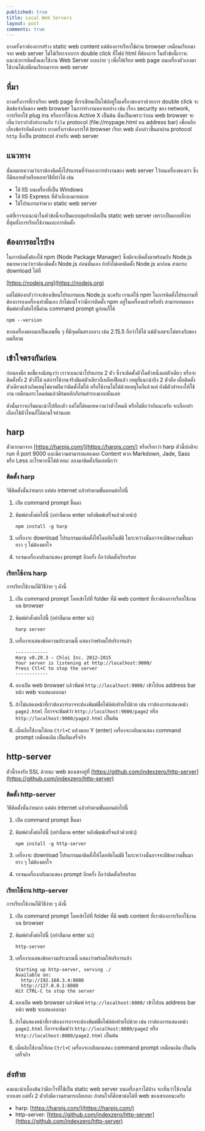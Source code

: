 ```yaml
---
published: true
title: Local Web Servers
layout: post
comments: true
---
```

บางครั้งเราต้องการสร้าง static web content แต่ต้องการเรียกใช้ผ่าน browser เหมือนเรียกมาจาก web server
ไม่ใช่เรียกจากการ double click ที่ไฟล์ html ที่ต้องการ
ในหัวข้อนี้เราจะแนะนำการติดตั้งและใช้งาน Web Server แบบง่าย ๆ เพื่อให้เรียก web page บนเครื่องตัวเองมาใช้งานได้เสมือนเรียกมาจาก web server

<!-- break -->

## ที่มา
บางครั้งการที่เราเรียก web page ที่เราเขียนเป็นไฟล์อยู่ในเครื่องของเราด้วยการ double click จะติดข้อจำกัดของ web browser ในการทำงานหลายอย่าง
เช่น เรื่อง security ของ network, การเรียกใช้ plug ins หรือการใช้งาน Active X เป็นต้น
นั่นเป็นเพราะว่าบน web browser จะเห็นว่าเรากำลังทำงานกับ `file` protocol (file://mypage.html บน address bar)
เพื่อหลีกเลี่ยงข้อจำกัดดังกล่าว บางครั้งเราต้องการให้ browser เรียก web ดังกล่าวขึ้นมาผ่าน protocol `http` ซึ่งเป็น protocol
สำหรับ web server

## แนวทาง
นั่นหมายความว่าเราต้องติดตั้งโปรแกรมที่จำลองการทำงานของ web server ไว้บนเครื่องของเรา ซึ่งก็มีหลายตัวหรือหลายวิธีที่ทำได้ เช่น

* ใช้ IIS บนเครื่องที่เป็น Windows
* ใช้ IIS Express ที่ตัวเล็กลงมาหน่อย
* ใช้โปรแกรมจำพวก static web server

แต่ที่เราจะแนะนำในหัวข้อนี้จะเป็นแบบสุดท้ายคือเป็น static web server เพราะเป็นแบบที่ง่ายที่สุดทั้งการเรียกใช้งานและการติดตั้ง

## ต้องการอะไรบ้าง
ในการติดตั้งต้องใช้ npm (Node Package Manager) ซึ่งมักจะติดตั้งมาพร้อมกับ Node.js หมายความว่าเราต้องติดตั้ง Node.js ก่อนนั่นเอง
ถ้ายังไม่เคยติดตั้ง Node.js มาก่อน สามารถ download ได้ที่

[https://nodejs.org](https://nodejs.org)

แต่ไม่ต้องกลัวว่าจะต้องเขียนโปรแกรมบน Node.js นะครับ เราแค่ใช้ npm ในการติดตั้งโปรแกรมที่ต้องการลงเครื่องเท่านั้นเอง
ถ้าไม่แน่ใจว่ามีการติดตั้ง npm อยู่ในเครื่องแล้วหรือยัง สามารถทดลองพิมพ์คำสั่งต่อไปนี้ผ่าน command prompt ดูก่อนก็ได้

```
npm --version
```

หากเครื่องตอบมาเป็นเลขสั้น ๆ ที่มีจุดคั่นตรงกลาง เช่น 2.15.5 ถือว่าใช้ได้ แม้ตัวเลขจะไม่ตรงกับของผมก็ตาม

## เข้าใจตรงกันก่อน
ก่อนลงมือ ขอชี้แจงนิสนุงว่า เราจะแนะนำโปรแกรม 2 ตัว ซึ่งจะติดตั้งตัวใดตัวหนึ่งแค่ตัวเดียว หรือจะติดตั้งทั้ง 2 ตัวก็ได้
แต่การใช้งานจริงมีแค่ตัวเดียวก็เหลือเฟือแล้ว
เหตุที่แนะนำถึง 2 ตัวคือ เผื่อติดตั้งตัวเดียวแล้วเกิดเหตุไม่คาดฝันว่าติดตั้งไม่ได้ หรือใช้งานไม่ได้ด้วยเหตุใดก็แล้วแต่
ยังมีตัวสำรองให้ใช้งาน เหมือนกระโดดล่มแล้วมีร่มหลักกับร่มสำรองแบบนั้นเลย

ดังนั้นเราจะเริ่มแนะนำไปทีละตัว แต่ไม่ได้หมายความว่าตัวไหนดี หรือไม่ดีกว่ากันนะครับ จะเลือกทำเลือกใช้ตัวไหนก็ได้ตามใจท่านเลย

## harp
ตัวแรกมาจาก [https://harpjs.com/](https://harpjs.com/) หรือเรียกว่า harp ตัวนี้ปกติจะ run ที่ port 9000
และมีความสามารถแสดงผล Content พวก Markdown, Jade, Sass หรือ Less อะไรพวกนี้ได้ด้วยนะ
ลองมาติดตั้งกันเลยดีกว่า

### ติดตั้ง harp
วิธีติดตั้งนั้นง่ายมาก แค่ต่อ internet แล้วทำตามขั้นตอนต่อไปนี้

1. เปิด command prompt ขึ้นมา
2. พิมพ์คำสั่งต่อไปนี้ (อย่าลืมกด enter หลังพิมพ์เสร็จแล้วด้วยน้า)

    ```dos
    npm install -g harp
    ```
3. เครื่องจะ download โปรแกรมมาติดตั้งให้โดยอัตโนมัติ ในระหว่างนั้นอาจจะมีข้อความขึ้นมายาว ๆ ไม่ต้องตกใจ
4. รอจนเครื่องกลับมาแสดง prompt อีกครั้ง ถือว่าติดตั้งเรียบร้อย

### เรียกใช้งาน harp
การเรียกใช้งานก็มีวิธีง่าย ๆ ดังนี้

1. เปิด command prompt โดยเข้าไปที่ folder ที่มี web content ที่เราต้องการเรียกใช้งานบน browser
2. พิมพ์คำสั่งต่อไปนี้ (อย่าลืมกด enter นะ)

    ```shell
    harp server
    ```
3. เครื่องจะแสดงข้อความประมาณนี้ แสดงว่าพร้อมให้บริการแล้ว

    ```dos
    ------------
    Harp v0.20.3 – Chloi Inc. 2012–2015
    Your server is listening at http://localhost:9000/
    Press Ctl+C to stop the server
    ------------
    ```
4. ลองเปิด web browser แล้วพิมพ์ `http://localhost:9000/` เข้าไปบน address bar หน้า web จะแสดงออกมา
5. ถ้าไม่แสดงหน้าที่เราต้องการอาจจะต้องพิมพ์ชื่อไฟล์ต่อท้ายไปด้วย เช่น เราต้องการแสดงหน้า `page2.html`
    ก็อาจจะพิมพ์ว่า `http://localhost:9000/page2` หรือ `http://localhost:9000/page2.html` เป็นต้น
6. เมื่อเลิกใช้งานให้กด `Ctrl+C` แล้วตอบ Y (enter) เครื่องจะกลับมาแสดง command prompt เหมือนเดิม เป็นอันเสร็จกิจ

## http-server
ตัวนี้รองรับ SSL ด้วยนะ web ของเขาอยู่ที่ [https://github.com/indexzero/http-server](https://github.com/indexzero/http-server)

### ติดตั้ง http-server
วิธีติดตั้งนั้นง่ายมาก แค่ต่อ internet แล้วทำตามขั้นตอนต่อไปนี้

1. เปิด command prompt ขึ้นมา
2. พิมพ์คำสั่งต่อไปนี้ (อย่าลืมกด enter หลังพิมพ์เสร็จแล้วด้วยน้า)

    ```
    npm install -g http-server
    ```
3. เครื่องจะ download โปรแกรมมาติดตั้งให้โดยอัตโนมัติ ในระหว่างนั้นอาจจะมีข้อความขึ้นมายาว ๆ ไม่ต้องตกใจ
4. รอจนเครื่องกลับมาแสดง prompt อีกครั้ง ถือว่าติดตั้งเรียบร้อย

### เรียกใช้งาน http-server
การเรียกใช้งานก็มีวิธีง่าย ๆ ดังนี้

1. เปิด command prompt โดยเข้าไปที่ folder ที่มี web content ที่เราต้องการเรียกใช้งานบน browser
2. พิมพ์คำสั่งต่อไปนี้ (อย่าลืมกด enter นะ)

    ```
    http-server
    ```
3. เครื่องจะแสดงข้อความประมาณนี้ แสดงว่าพร้อมให้บริการแล้ว

    ```shell
    Starting up http-server, serving ./
    Available on:
      http://192.168.3.4:8080
      http://127.0.0.1:8080
    Hit CTRL-C to stop the server
    ```
4. ลองเปิด web browser แล้วพิมพ์ `http://localhost:8080/` เข้าไปบน address bar หน้า web จะแสดงออกมา
5. ถ้าไม่แสดงหน้าที่เราต้องการอาจจะต้องพิมพ์ชื่อไฟล์ต่อท้ายไปด้วย เช่น เราต้องการแสดงหน้า `page2.html`
    ก็อาจจะพิมพ์ว่า `http://localhost:8080/page2` หรือ `http://localhost:8080/page2.html` เป็นต้น
6. เมื่อเลิกใช้งานให้กด `Ctrl+C` เครื่องจะกลับมาแสดง command prompt เหมือนเดิม เป็นอันเสร็จกิจ

## ส่งท้าย
คงแนะนำเบื้องต้นว่ามีอะไรที่ใช้เป็น static web server บนเครื่องเราได้บ้าง จะเห็นว่าใช้งานไม่ยากเลย
แต่ทั้ง 2 ตัวยังมีความสามารถอีกเยอะ ถ้าสนใจก็ศึกษาต่อได้ที่ web ของเขาเลยนะครับ

* harp: [https://harpjs.com/](https://harpjs.com/) 
* http-server: [https://github.com/indexzero/http-server](https://github.com/indexzero/http-server) 
